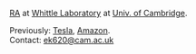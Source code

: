 [RA](https://www.eng.cam.ac.uk/profiles/ek620) at [Whittle Laboratory](https://whittle.eng.cam.ac.uk/) at [Univ. of Cambridge](https://www.cam.ac.uk/).


Previously: [Tesla](https://www.linkedin.com/in/krus/details/experience/), [Amazon](https://www.linkedin.com/in/krus/details/experience/). <br/>Contact: ek620@cam.ac.uk
